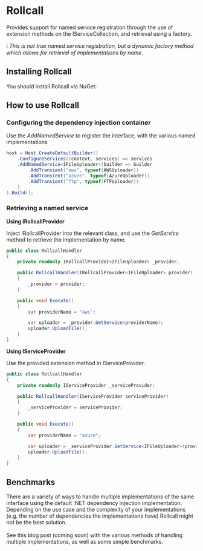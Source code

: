 # Rollcall

Provides support for named service registration through the use of extension methods on the IServiceCollection, and retrieval using a factory. 

:information_source: *This is not true named service registration, but a dynamic factory method which allows for retrieval of implementations by name.*

## Installing Rollcall

You should install Rollcall via NuGet:

## How to use Rollcall
### Configuring the dependency injection container

Use the *AddNamedService* to register the interface, with the various named implementations

```c#
host = Host.CreateDefaultBuilder()
    .ConfigureServices((context, services) => services
    .AddNamedService<IFileUploader>(builder => builder
        .AddTransient("aws", typeof(AWSUploader))
        .AddTransient("azure", typeof(AzureUploader))
        .AddTransient("ftp", typeof(FTPUploader))
    )
).Build();
```

### Retrieving a named service

__Using IRollcallProvider__

Inject IRollcallProvider into the relevant class, and use the *GetService* method to retrieve the implementation by name.

```c#
public class RollcallHandler
{
    private readonly IRollcallProvider<IFileUploader> _provider;

    public RollcallHandler(IRollcallProvider<IFileUploader> provider)
    {
        _provider = provider;
    }

    public void Execute()
    {
        var providerName = "aws";

        var uploader = _provider.GetService(providerName);
        uploader.UploadFile();
    }
}
```

__Using IServiceProvider__

Use the provided extension method in IServiceProvider.

```c#
public class RollcallHandler
{
    private readonly IServiceProvider _serviceProvider;

    public RollcallHandler(IServiceProvider serviceProvider)
    {
        _serviceProvider = serviceProvider;
    }

    public void Execute()
    {
        var providerName = "azure";

        var uploader = _serviceProvider.GetService<IFileUploader>(providerName);
        uploader.UploadFile();
    }
}
```

## Benchmarks
There are a variety of ways to handle multiple implementations of the same interface using the default .NET dependency injection implementation. <br>Depending on the use case and the complexity of your implementations (e.g. the number of dependencies the implementations have) Rollcall might not be the best solution. <br><br>
See this blog post (coming soon) with the various methods of handling multiple implementations, as well as some simple benchmarks.